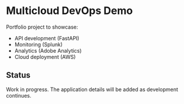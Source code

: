 # Multicloud DevOps Demo

Portfolio project to showcase:

- API development (FastAPI)
- Monitoring (Splunk)
- Analytics (Adobe Analytics)
- Cloud deployment (AWS)

## Status

Work in progress. The application details will be added as development continues.